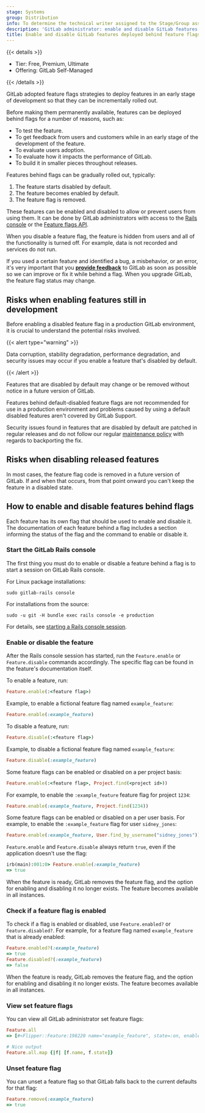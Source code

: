 ```yaml
---
stage: Systems
group: Distribution
info: To determine the technical writer assigned to the Stage/Group associated with this page, see https://handbook.gitlab.com/handbook/product/ux/technical-writing/#assignments
description: 'GitLab administrator: enable and disable GitLab features deployed behind feature flags'
title: Enable and disable GitLab features deployed behind feature flags
---
```


{{< details >}}

- Tier: Free, Premium, Ultimate
- Offering: GitLab Self-Managed

{{< /details >}}

GitLab adopted feature flags strategies
to deploy features in an early stage of development so that they can be
incrementally rolled out.

Before making them permanently available, features can be deployed behind
flags for a number of reasons, such as:

- To test the feature.
- To get feedback from users and customers while in an early stage of the development of the feature.
- To evaluate users adoption.
- To evaluate how it impacts the performance of GitLab.
- To build it in smaller pieces throughout releases.

Features behind flags can be gradually rolled out, typically:

1. The feature starts disabled by default.
1. The feature becomes enabled by default.
1. The feature flag is removed.

These features can be enabled and disabled to allow or prevent users from using
them. It can be done by GitLab administrators with access to the
[Rails console](#how-to-enable-and-disable-features-behind-flags) or the
[Feature flags API](../api/features.md).

When you disable a feature flag, the feature is hidden from users and all of the functionality is turned off.
For example, data is not recorded and services do not run.

If you used a certain feature and identified a bug, a misbehavior, or an
error, it's very important that you [**provide feedback**](https://gitlab.com/gitlab-org/gitlab/-/issues/new?issue[title]=Docs%20-%20feature%20flag%20feedback%3A%20Feature%20Name&issue[description]=Describe%20the%20problem%20you%27ve%20encountered.%0A%0A%3C!--%20Don%27t%20edit%20below%20this%20line%20--%3E%0A%0A%2Flabel%20~%22docs%5C-comments%22%20) to GitLab as soon
as possible so we can improve or fix it while behind a flag. When you upgrade
GitLab, the feature flag status may change.

## Risks when enabling features still in development

Before enabling a disabled feature flag in a production GitLab environment, it is crucial to understand the potential risks involved.

{{< alert type="warning" >}}

Data corruption, stability degradation, performance degradation, and security issues may occur if you enable a feature that's disabled by default.

{{< /alert >}}

Features that are disabled by default may change or be removed without notice in a future version of GitLab.

Features behind default-disabled feature flags are not recommended for use in a production environment
and problems caused by using a default disabled features aren't covered by GitLab Support.

Security issues found in features that are disabled by default are patched in regular releases
and do not follow our regular [maintenance policy](../policy/maintenance.md#patch-releases)
with regards to backporting the fix.

## Risks when disabling released features

In most cases, the feature flag code is removed in a future version of GitLab.
If and when that occurs, from that point onward you can't keep the feature in a disabled state.

## How to enable and disable features behind flags

Each feature has its own flag that should be used to enable and disable it.
The documentation of each feature behind a flag includes a section informing
the status of the flag and the command to enable or disable it.

### Start the GitLab Rails console

The first thing you must do to enable or disable a feature behind a flag is to
start a session on GitLab Rails console.

For Linux package installations:

```shell
sudo gitlab-rails console
```

For installations from the source:

```shell
sudo -u git -H bundle exec rails console -e production
```

For details, see [starting a Rails console session](operations/rails_console.md#starting-a-rails-console-session).

### Enable or disable the feature

After the Rails console session has started, run the `Feature.enable` or
`Feature.disable` commands accordingly. The specific flag can be found
in the feature's documentation itself.

To enable a feature, run:

```ruby
Feature.enable(:<feature flag>)
```

Example, to enable a fictional feature flag named `example_feature`:

```ruby
Feature.enable(:example_feature)
```

To disable a feature, run:

```ruby
Feature.disable(:<feature flag>)
```

Example, to disable a fictional feature flag named `example_feature`:

```ruby
Feature.disable(:example_feature)
```

Some feature flags can be enabled or disabled on a per project basis:

```ruby
Feature.enable(:<feature flag>, Project.find(<project id>))
```

For example, to enable the `:example_feature` feature flag for project `1234`:

```ruby
Feature.enable(:example_feature, Project.find(1234))
```

Some feature flags can be enabled or disabled on a per user basis. For example, to enable the `:example_feature` flag for user `sidney_jones`:

```ruby
Feature.enable(:example_feature, User.find_by_username("sidney_jones"))
```

`Feature.enable` and `Feature.disable` always return `true`, even if the application doesn't use the flag:

```ruby
irb(main):001:0> Feature.enable(:example_feature)
=> true
```

When the feature is ready, GitLab removes the feature flag, and the option for
enabling and disabling it no longer exists. The feature becomes available in all instances.

### Check if a feature flag is enabled

To check if a flag is enabled or disabled, use `Feature.enabled?` or `Feature.disabled?`.
For example, for a feature flag named `example_feature` that is already enabled:

```ruby
Feature.enabled?(:example_feature)
=> true
Feature.disabled?(:example_feature)
=> false
```

When the feature is ready, GitLab removes the feature flag, and the option for
enabling and disabling it no longer exists. The feature becomes available in all instances.

### View set feature flags

You can view all GitLab administrator set feature flags:

```ruby
Feature.all
=> [#<Flipper::Feature:198220 name="example_feature", state=:on, enabled_gate_names=[:boolean], adapter=:memoizable>]

# Nice output
Feature.all.map {|f| [f.name, f.state]}
```

### Unset feature flag

You can unset a feature flag so that GitLab falls back to the current defaults for that flag:

```ruby
Feature.remove(:example_feature)
=> true
```
